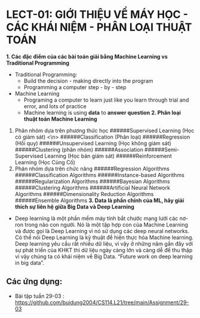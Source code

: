 # LECT-01: GIỚI THIỆU VỀ MÁY HỌC - CÁC KHÁI NIỆM - PHÂN LOẠI THUẬT TOÁN

**1. Các đặc điểm của các bài toán giải bằng Machine Learning vs Traditional Programming**
-	Traditional Programming:
    - Build the decision - making directly into the program
    - Programming a computer step - by - step
-	Machine Learning
    - Programing a computer to learn just like you learn through trial and error, and lots of practice
    - Machine learning is using **data** to **answer question**
**2. Phân loại thuật toán Machine Learning**

1. Phân nhóm dựa trên phương thức học
######Supervised Learning (Học có giám sát) <\n>
######Classification (Phân loại)
######Regression (Hồi quy)
######Unsupervised Learning (Học không giám sát)
######Clustering (phân nhóm)
######Association
######Semi-Supervised Learning (Học bán giám sát)
######Reinforcement Learning (Học Củng Cố)
2. Phân nhóm dựa trên chức năng
######Regression Algorithms
######Classification Algorithms
######Instance-based Algorithms
######Regularization Algorithms
######Bayesian Algorithms
######Clustering Algorithms
######Artificial Neural Network Algorithms
######Dimensionality Reduction Algorithms
######Ensemble Algorithms
**3. Data là phần chính của ML, hãy giải thích sự liên hệ giữa Big Data và Deep Learning**

- Deep learning là một phần mềm máy tính bắt chước mạng lưới các nơ-ron trong não con người. Nó là một tập hợp con của Machine Learning và được gọi là Deep Learning vì nó sử dụng các deep neural networks. Có thể nói Deep Learning là kỹ thuật để hiện thực hóa Machine learning. Deep learning yêu cầu rất nhiều dữ liệu, vì vậy ở những năm gần đây với sự phát triển của KHKT thì dữ liệu ngày càng lớn và càng dễ để thu thập vì vậy chúng ta có khái niệm về Big Data. “Future work on deep learning in big data”.
## Các ứng dụng:
- Bài tập tuần 29-03 : https://github.com/buidung2004/CS114.L21/tree/main/Assignment/29-03
